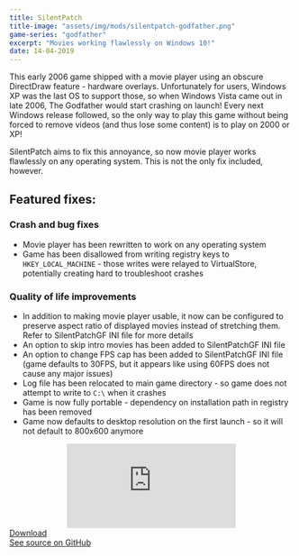 ```yaml
---
title: SilentPatch
title-image: "assets/img/mods/silentpatch-godfather.png"
game-series: "godfather"
excerpt: "Movies working flawlessly on Windows 10!"
date: 14-04-2019
---
```


This early 2006 game shipped with a movie player using an obscure DirectDraw feature - hardware overlays.
Unfortunately for users, Windows XP was the last OS to support those, so when Windows Vista came out
in late 2006, The Godfather would start crashing on launch! Every next Windows release followed,
so the only way to play this game without being forced to remove videos (and thus lose
some content) is to play on 2000 or XP!

SilentPatch aims to fix this annoyance, so now movie player works flawlessly on any operating system.
This is not the only fix included, however.

## Featured fixes:
### Crash and bug fixes
* Movie player has been rewritten to work on any operating system
* Game has been disallowed from writing registry keys to `HKEY_LOCAL_MACHINE` - those writes were
  relayed to VirtualStore, potentially creating hard to troubleshoot crashes

### Quality of life improvements
* In addition to making movie player usable, it now can be configured to preserve aspect ratio of
  displayed movies instead of stretching them. Refer to SilentPatchGF INI file for more details
* An option to skip intro movies has been added to SilentPatchGF INI file
* An option to change FPS cap has been added to SilentPatchGF INI file (game defaults to 30FPS, but
  it appears like using 60FPS does not cause any major issues)
* Log file has been relocated to main game directory - so game does not attempt to write to `C:\` when
  it crashes
* Game is now fully portable - dependency on installation path in registry has been removed
* Game now defaults to desktop resolution on the first launch - so it will not default to 800x600 anymore

<div align="center" class="video-container">
<iframe src="https://www.youtube.com/embed/tkCyBY5z5dc" frameborder="0" allowfullscreen></iframe>
</div>

<div class="container">
<div class="row form-group"><a href="https://github.com/CookiePLMonster/SilentPatchGF/releases/download/BUILD-2/SilentPatchGF.zip" class="btn btn-primary btn-lg" role="button">Download</a></div>
<div class="row form-group"><a href="https://github.com/CookiePLMonster/SilentPatchGF" class="btn btn-success btn-lg" role="button">See source on GitHub</a></div>
</div>